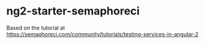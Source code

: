 # ng2-starter-semaphoreci

Based on the tutorial at https://semaphoreci.com/community/tutorials/testing-services-in-angular-2
